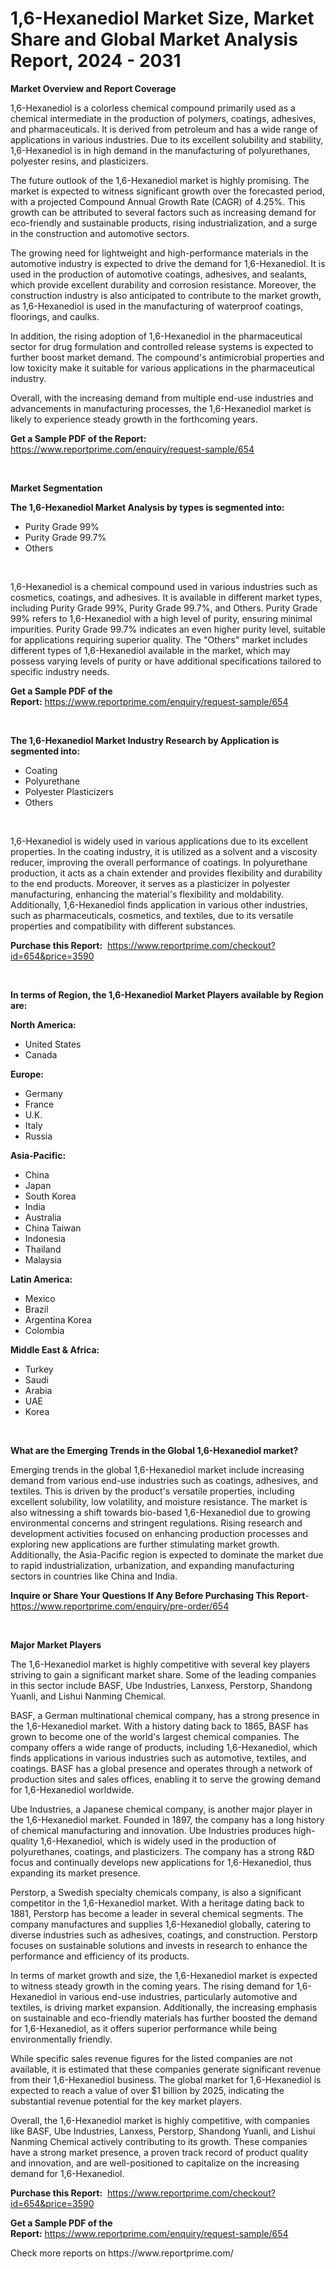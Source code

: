 <p><h1>1,6-Hexanediol Market Size, Market Share and Global Market Analysis Report, 2024 - 2031</h1></p><p><strong>Market Overview and Report Coverage</strong></p>
<p><p>1,6-Hexanediol is a colorless chemical compound primarily used as a chemical intermediate in the production of polymers, coatings, adhesives, and pharmaceuticals. It is derived from petroleum and has a wide range of applications in various industries. Due to its excellent solubility and stability, 1,6-Hexanediol is in high demand in the manufacturing of polyurethanes, polyester resins, and plasticizers.</p><p>The future outlook of the 1,6-Hexanediol market is highly promising. The market is expected to witness significant growth over the forecasted period, with a projected Compound Annual Growth Rate (CAGR) of 4.25%. This growth can be attributed to several factors such as increasing demand for eco-friendly and sustainable products, rising industrialization, and a surge in the construction and automotive sectors.</p><p>The growing need for lightweight and high-performance materials in the automotive industry is expected to drive the demand for 1,6-Hexanediol. It is used in the production of automotive coatings, adhesives, and sealants, which provide excellent durability and corrosion resistance. Moreover, the construction industry is also anticipated to contribute to the market growth, as 1,6-Hexanediol is used in the manufacturing of waterproof coatings, floorings, and caulks.</p><p>In addition, the rising adoption of 1,6-Hexanediol in the pharmaceutical sector for drug formulation and controlled release systems is expected to further boost market demand. The compound's antimicrobial properties and low toxicity make it suitable for various applications in the pharmaceutical industry.</p><p>Overall, with the increasing demand from multiple end-use industries and advancements in manufacturing processes, the 1,6-Hexanediol market is likely to experience steady growth in the forthcoming years.</p></p>
<p><strong>Get a Sample PDF of the Report:</strong> <a href="https://www.reportprime.com/enquiry/request-sample/654">https://www.reportprime.com/enquiry/request-sample/654</a></p>
<p>&nbsp;</p>
<p><strong>Market Segmentation</strong></p>
<p><strong>The 1,6-Hexanediol Market Analysis by types is segmented into:</strong></p>
<p><ul><li>Purity Grade 99%</li><li>Purity Grade 99.7%</li><li>Others</li></ul></p>
<p>&nbsp;</p>
<p><p>1,6-Hexanediol is a chemical compound used in various industries such as cosmetics, coatings, and adhesives. It is available in different market types, including Purity Grade 99%, Purity Grade 99.7%, and Others. Purity Grade 99% refers to 1,6-Hexanediol with a high level of purity, ensuring minimal impurities. Purity Grade 99.7% indicates an even higher purity level, suitable for applications requiring superior quality. The "Others" market includes different types of 1,6-Hexanediol available in the market, which may possess varying levels of purity or have additional specifications tailored to specific industry needs.</p></p>
<p><strong>Get a Sample PDF of the Report:</strong>&nbsp;<a href="https://www.reportprime.com/enquiry/request-sample/654">https://www.reportprime.com/enquiry/request-sample/654</a></p>
<p>&nbsp;</p>
<p><strong>The 1,6-Hexanediol Market Industry Research by Application is segmented into:</strong></p>
<p><ul><li>Coating</li><li>Polyurethane</li><li>Polyester Plasticizers</li><li>Others</li></ul></p>
<p>&nbsp;</p>
<p><p>1,6-Hexanediol is widely used in various applications due to its excellent properties. In the coating industry, it is utilized as a solvent and a viscosity reducer, improving the overall performance of coatings. In polyurethane production, it acts as a chain extender and provides flexibility and durability to the end products. Moreover, it serves as a plasticizer in polyester manufacturing, enhancing the material's flexibility and moldability. Additionally, 1,6-Hexanediol finds application in various other industries, such as pharmaceuticals, cosmetics, and textiles, due to its versatile properties and compatibility with different substances.</p></p>
<p><strong>Purchase this Report:</strong>&nbsp; <a href="https://www.reportprime.com/checkout?id=654&price=3590">https://www.reportprime.com/checkout?id=654&price=3590</a></p>
<p>&nbsp;</p>
<p><strong>In terms of Region, the 1,6-Hexanediol Market Players available by Region are:</strong></p>
<p>
    <p> <strong> North America: </strong>
        <ul>
            <li>United States</li>
            <li>Canada</li>
        </ul>
        </p> 
    <p> <strong> Europe: </strong>
        <ul>
            <li>Germany</li>
            <li>France</li>
            <li>U.K.</li>
            <li>Italy</li>
            <li>Russia</li>
        </ul>
        </p> 
    <p> <strong> Asia-Pacific: </strong>
        <ul>
            <li>China</li>
            <li>Japan</li>
            <li>South Korea</li>
            <li>India</li>
            <li>Australia</li>
            <li>China Taiwan</li>
            <li>Indonesia</li>
            <li>Thailand</li>
            <li>Malaysia</li>
        </ul>
        </p> 
    <p> <strong> Latin America: </strong>
        <ul>
            <li>Mexico</li>
            <li>Brazil</li>
            <li>Argentina Korea</li>
            <li>Colombia</li>
        </ul>
        </p> 
    <p> <strong> Middle East & Africa: </strong>
        <ul>
            <li>Turkey</li>
            <li>Saudi</li>
            <li>Arabia</li>
            <li>UAE</li>
            <li>Korea</li>
        </ul>
    </p>
    </p>
<p>&nbsp;</p>
<p><strong>What are the Emerging Trends in the Global 1,6-Hexanediol market?</strong></p>
<p><p>Emerging trends in the global 1,6-Hexanediol market include increasing demand from various end-use industries such as coatings, adhesives, and textiles. This is driven by the product's versatile properties, including excellent solubility, low volatility, and moisture resistance. The market is also witnessing a shift towards bio-based 1,6-Hexanediol due to growing environmental concerns and stringent regulations. Rising research and development activities focused on enhancing production processes and exploring new applications are further stimulating market growth. Additionally, the Asia-Pacific region is expected to dominate the market due to rapid industrialization, urbanization, and expanding manufacturing sectors in countries like China and India.</p></p>
<p><strong>Inquire or Share Your Questions If Any Before Purchasing This Report</strong>- <a href="https://www.reportprime.com/enquiry/pre-order/654">https://www.reportprime.com/enquiry/pre-order/654</a></p>
<p>&nbsp;</p>
<p><strong>Major Market Players</strong></p>
<p><p>The 1,6-Hexanediol market is highly competitive with several key players striving to gain a significant market share. Some of the leading companies in this sector include BASF, Ube Industries, Lanxess, Perstorp, Shandong Yuanli, and Lishui Nanming Chemical.</p><p>BASF, a German multinational chemical company, has a strong presence in the 1,6-Hexanediol market. With a history dating back to 1865, BASF has grown to become one of the world's largest chemical companies. The company offers a wide range of products, including 1,6-Hexanediol, which finds applications in various industries such as automotive, textiles, and coatings. BASF has a global presence and operates through a network of production sites and sales offices, enabling it to serve the growing demand for 1,6-Hexanediol worldwide.</p><p>Ube Industries, a Japanese chemical company, is another major player in the 1,6-Hexanediol market. Founded in 1897, the company has a long history of chemical manufacturing and innovation. Ube Industries produces high-quality 1,6-Hexanediol, which is widely used in the production of polyurethanes, coatings, and plasticizers. The company has a strong R&D focus and continually develops new applications for 1,6-Hexanediol, thus expanding its market presence.</p><p>Perstorp, a Swedish specialty chemicals company, is also a significant competitor in the 1,6-Hexanediol market. With a heritage dating back to 1881, Perstorp has become a leader in several chemical segments. The company manufactures and supplies 1,6-Hexanediol globally, catering to diverse industries such as adhesives, coatings, and construction. Perstorp focuses on sustainable solutions and invests in research to enhance the performance and efficiency of its products.</p><p>In terms of market growth and size, the 1,6-Hexanediol market is expected to witness steady growth in the coming years. The rising demand for 1,6-Hexanediol in various end-use industries, particularly automotive and textiles, is driving market expansion. Additionally, the increasing emphasis on sustainable and eco-friendly materials has further boosted the demand for 1,6-Hexanediol, as it offers superior performance while being environmentally friendly.</p><p>While specific sales revenue figures for the listed companies are not available, it is estimated that these companies generate significant revenue from their 1,6-Hexanediol business. The global market for 1,6-Hexanediol is expected to reach a value of over $1 billion by 2025, indicating the substantial revenue potential for the key market players.</p><p>Overall, the 1,6-Hexanediol market is highly competitive, with companies like BASF, Ube Industries, Lanxess, Perstorp, Shandong Yuanli, and Lishui Nanming Chemical actively contributing to its growth. These companies have a strong market presence, a proven track record of product quality and innovation, and are well-positioned to capitalize on the increasing demand for 1,6-Hexanediol.</p></p>
<p><strong>Purchase this Report:</strong>&nbsp;&nbsp;<a href="https://www.reportprime.com/checkout?id=654&price=3590">https://www.reportprime.com/checkout?id=654&price=3590</a></p>
<p></p>
<p><strong>Get a Sample PDF of the Report:</strong>&nbsp;<a href="https://www.reportprime.com/enquiry/request-sample/654">https://www.reportprime.com/enquiry/request-sample/654</a></p>
<p>Check more reports on https://www.reportprime.com/</p>